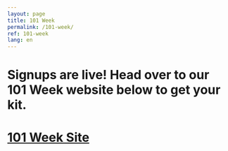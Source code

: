 ```yaml
---
layout: page
title: 101 Week
permalink: /101-week/
ref: 101-week
lang: en
---
```


# Signups are live! Head over to our 101 Week website below to get your kit.

# [101 Week Site](https://101.cssa-aei.ca)
